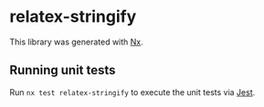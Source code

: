 # relatex-stringify

This library was generated with [Nx](https://nx.dev).

## Running unit tests

Run `nx test relatex-stringify` to execute the unit tests via [Jest](https://jestjs.io).
